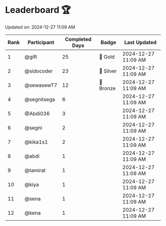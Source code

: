 # Leaderboard 🏆

Updated on: 2024-12-27 11:09 AM

| Rank | Participant       | Completed Days | Badge      | Last Updated         |
|------|-------------------|----------------|------------|----------------------|
| 1    | @gift             | 25             | 🏅 Gold     | 2024-12-27 11:09 AM |
| 2    | @sidocoder        | 23             | 🥈 Silver   | 2024-12-27 11:09 AM |
| 3    | @sewasewT7        | 12             | 🥉 Bronze   | 2024-12-27 11:09 AM |
| 4    | @segnitsega       | 6              |            | 2024-12-27 11:09 AM |
| 5    | @Abdi036          | 3              |            | 2024-12-27 11:09 AM |
| 6    | @segni            | 2              |            | 2024-12-27 11:09 AM |
| 7    | @kika1s1          | 2              |            | 2024-12-27 11:09 AM |
| 8    | @abdi             | 1              |            | 2024-12-27 11:09 AM |
| 9    | @tamirat          | 1              |            | 2024-12-27 11:09 AM |
| 10   | @kiya             | 1              |            | 2024-12-27 11:09 AM |
| 11   | @sena             | 1              |            | 2024-12-27 11:09 AM |
| 12   | @kena             | 1              |            | 2024-12-27 11:09 AM |
